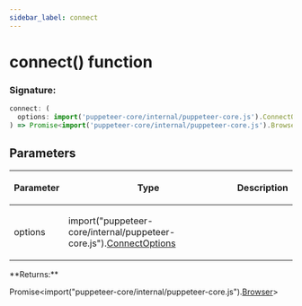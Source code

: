 ```yaml
---
sidebar_label: connect
---
```


# connect() function

### Signature:

```typescript
connect: (
  options: import('puppeteer-core/internal/puppeteer-core.js').ConnectOptions
) => Promise<import('puppeteer-core/internal/puppeteer-core.js').Browser>;
```

## Parameters

<table><thead><tr><th>

Parameter

</th><th>

Type

</th><th>

Description

</th></tr></thead>
<tbody><tr><td>

options

</td><td>

import("puppeteer-core/internal/puppeteer-core.js").[ConnectOptions](./puppeteer.connectoptions.md)

</td><td>

</td></tr>
</tbody></table>
**Returns:**

Promise&lt;import("puppeteer-core/internal/puppeteer-core.js").[Browser](./puppeteer.browser.md)&gt;
